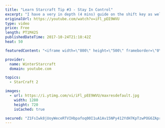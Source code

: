 ```yaml
---
title: "Learn Starcraft Tip #3 - Stay In Control"
excerpt: "I have a very in depth (4 mins) guide on the shift key as well here https://www.youtube.com/watch?v=7x9pHr544oY"
originalUrl: https://youtube.com/watch?v=iFl_pEE9WVU
type: video
price: Free
length: PT1M42S
publishedDateTime: 2017-10-24T21:18:42Z
heat: 50

featuredContent: "<iframe width=\"800\" height=\"500\" frameborder=\"0\" src=\"https://www.youtube.com/embed/iFl_pEE9WVU\" allow=\"accelerometer; autoplay; encrypted-media; gyroscope; picture-in-picture\" allowfullscreen></iframe>"

provider:
  name: WinterStarcraft
  domain: youtube.com

topics:
  - StarCraft 2

images:
  - url: https://i.ytimg.com/vi/iFl_pEE9WVU/maxresdefault.jpg
    width: 1280
    height: 720
    isCached: true

secured: "Z1FsIwk8jUoyWeceRTVIHbpafoq00I1uA1Av15NPy412YdH7KpTzwPOG6ZApr8Mv9E1LpCrELgfngCsvUC7mrms3o+vktjSo7COd213yfLyP1nDyz02vlUQo57NdS5hBXt8CYNIDmt7h1pcnGGHT58/C2KgopKUbgKJ+ksiNN4470a5tDwrOtW5HSzVo6Ne5vQjOFCAIWqw3VHoYxGl2MIRZAiviSPxIJnKCV8m2KPPqfYo9hFFTpflgJeit9fNj4UWSelgtWUPjNwKrG03Zki0EvpW/m6IvOXUNhIERRYRZuSX57pgo8NgZ1ZKO7OcS0KLn9gbNKIBBN1gsFL5dObUIVu+YAXPZYn8NOPM/ZNn8u3Vsy7FnLUFU1MC8t2A1gxTs2PILKYplPjxsDUuzdBwPaihn/y38H/DyNA+YR7g=;22wUPD/3b1C7UWRxE68Bcw=="
---
```


